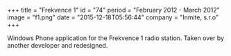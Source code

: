 +++
title = "Frekvence 1"
id = "74"
period = "February 2012 - March 2012"
image = "f1.png"
date = "2015-12-18T05:56:44"
company = "Inmite, s.r.o"
+++

Windows Phone application for the Frekvence 1 radio station. Taken over by another developer and redesigned. 
